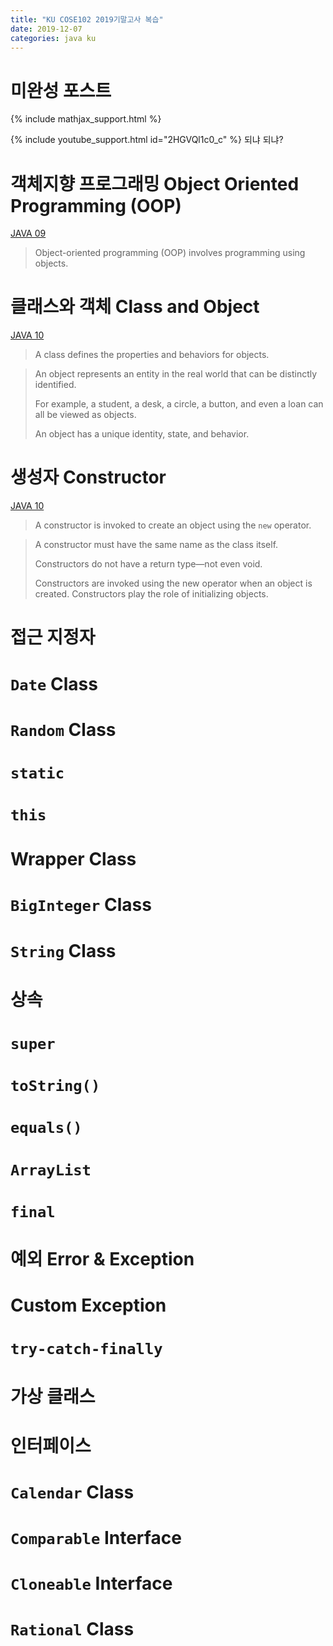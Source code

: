 ```yaml
---
title: "KU COSE102 2019기말고사 복습"
date: 2019-12-07
categories: java ku
---
```


# 미완성 포스트

{% include mathjax_support.html %}

{% include youtube_support.html id="2HGVQl1c0_c" %} 되냐 되냐?

# 객체지향 프로그래밍 Object Oriented Programming (OOP)

[JAVA 09](https://detegice.github.io/chapter4-01-object-oriented-programming/)

> Object-oriented programming (OOP) involves programming using objects.

# 클래스와 객체 Class and Object

[JAVA 10](https://detegice.github.io/chapter4-02-class-and-object/#%ED%81%B4%EB%9E%98%EC%8A%A4%EC%99%80-%EA%B0%9D%EC%B2%B4)

> A class defines the properties and behaviors for objects.

> An object represents an entity in the real world that can be distinctly identified.
>
> For example, a student, a desk, a circle, a button, and even a loan can all be viewed as objects. 
>
> An object has a unique identity, state, and behavior.

# 생성자 Constructor

[JAVA 10](https://detegice.github.io/chapter4-02-class-and-object/#%EC%83%9D%EC%84%B1%EC%9E%90-constructor)

> A constructor is invoked to create an object using the ``new`` operator.

> A constructor must have the same name as the class itself.
>
> Constructors do not have a return type—not even void.
>
> Constructors are invoked using the new operator when an object is created. Constructors play the role of initializing objects.

# 접근 지정자

# ``Date`` Class

# ``Random`` Class

# ``static``

# ``this``

# Wrapper Class

# ``BigInteger`` Class

# ``String`` Class

# 상속

# ``super``

# ``toString()``

# ``equals()``

# ``ArrayList``

# ``final``

# 예외 Error & Exception

# Custom Exception

# ``try-catch-finally``

# 가상 클래스

# 인터페이스

# ``Calendar`` Class

# ``Comparable`` Interface

# ``Cloneable`` Interface

# ``Rational`` Class

